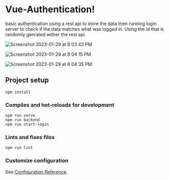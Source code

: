 # Vue-Authentication!
basic authentication using a rest api to store the data then running login server to check if the data matches what was logged in. Using the id that is randomly genrated wither the rest api. 

![Screenshot 2023-01-29 at 8 03 43 PM](https://user-images.githubusercontent.com/98197211/215367960-cd0f9c05-f776-4ad5-8cc9-3740348b09df.png)

![Screenshot 2023-01-29 at 8 04 15 PM](https://user-images.githubusercontent.com/98197211/215367968-a196b9ef-d637-4f0f-acb8-69382aa2746f.png)


![Screenshot 2023-01-29 at 8 04 35 PM](https://user-images.githubusercontent.com/98197211/215367970-1b91d9c3-816d-42a0-878e-ec602a3913f2.png)


## Project setup
```
npm install
```

### Compiles and hot-reloads for development
```
npm run serve
npm run backend
npm run start-login
```

### Lints and fixes files
```
npm run lint
```

### Customize configuration
See [Configuration Reference](https://cli.vuejs.org/config/).
